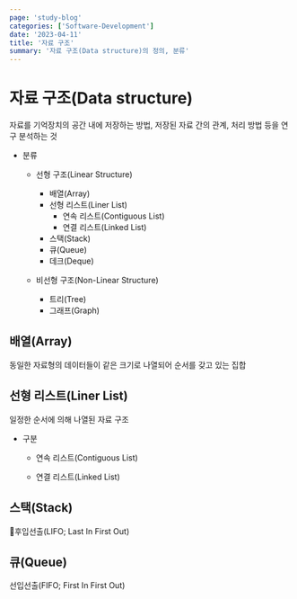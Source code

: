 ```yaml
---
page: 'study-blog'
categories: ['Software-Development']
date: '2023-04-11'
title: '자료 구조'
summary: '자료 구조(Data structure)의 정의, 분류'
---
```


# 자료 구조(Data structure)

자료를 기억장치의 공간 내에 저장하는 방법, 저장된 자료 간의 관계, 처리 방법 등을 연구 분석하는 것

- 분류
  
  - 선형 구조(Linear Structure)
    
    - 배열(Array)
    - 선형 리스트(Liner List)
      - 연속 리스트(Contiguous List)
      - 연결 리스트(Linked List)
    - 스택(Stack)
    - 큐(Queue)
    - 데크(Deque)
  
  - 비선형 구조(Non-Linear Structure)
    
    - 트리(Tree)
    - 그래프(Graph)

## 배열(Array)

동일한 자료형의 데이터들이 같은 크기로 나열되어 순서를 갖고 있는 집합

## 선형 리스트(Liner List)

일정한 순서에 의해 나열된 자료 구조

- 구분
  
  - 연속 리스트(Contiguous List)
  
  - 연결 리스트(Linked List)

## 스택(Stack)

후입선출(LIFO; Last In First Out)

## 큐(Queue)

선입선출(FIFO; First In First Out)
